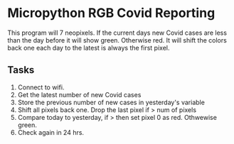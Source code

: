 # Micropython RGB Covid Reporting
This program will 7 neopixels. If the current days new Covid cases are less than the day before it will show green. Otherwise red. It will shift the colors back one each day to the latest is always the first pixel.

## Tasks
1. Connect to wifi.
2. Get the latest number of new Covid cases
3. Store the previous number of new cases in yesterday's variable
4. Shift all pixels back one. Drop the last pixel if > num of pixels
5. Compare today to yesterday, if > then set pixel 0 as red. Othwewise green.
6. Check again in 24 hrs.